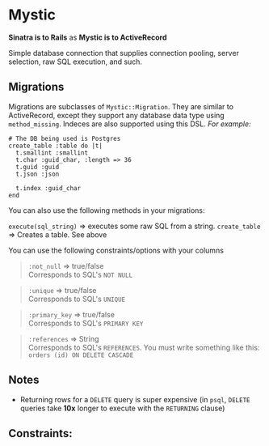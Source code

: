 Mystic
===

**Sinatra is to Rails** as **Mystic is to ActiveRecord**

Simple database connection that supplies connection pooling, server selection, raw SQL execution, and such.

Migrations
-

Migrations are subclasses of `Mystic::Migration`. They are similar to ActiveRecord, except they support any database data type using `method_missing`. Indeces are also supported using this DSL. *For example:*

    # The DB being used is Postgres
    create_table :table do |t|
      t.smallint :smallint
      t.char :guid_char, :length => 36
      t.guid :guid
      t.json :json
      
      t.index :guid_char
    end
    
You can also use the following methods in your migrations:

`execute(sql_string)` => executes some raw SQL from a string.
`create_table` => Creates a table. See above

You can use the following constraints/options with your columns

>`:not_null` => true/false<br />
> Corresponds to SQL's `NOT NULL`

>`:unique` => true/false<br />
> Corresponds to SQL's `UNIQUE`

>`:primary_key` => true/false<br />
> Corresponds to SQL's `PRIMARY KEY`

>`:references` => String<br />
> Corresponds to SQL's `REFERENCES`. You must write something like this: `orders (id) ON DELETE CASCADE`

Notes
-

- Returning rows for a `DELETE` query is super expensive (in `psql`, `DELETE` queries take **10x** longer to execute with the `RETURNING` clause)



Constraints:
-







